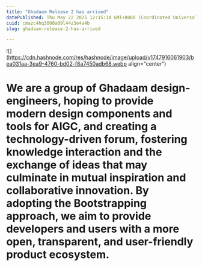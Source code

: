 ```yaml
---
title: "Ghadaam Release 2 has arrived"
datePublished: Thu May 22 2025 12:15:14 GMT+0000 (Coordinated Universal Time)
cuid: cmazc4hq3000a09l44z3e4a4b
slug: ghadaam-release-2-has-arrived

---
```


![](https://cdn.hashnode.com/res/hashnode/image/upload/v1747916061903/bea031aa-3ea9-4760-bd02-f8a7450adb68.webp align="center")

# We are a group of Ghadaam design- engineers, hoping to provide modern design components and tools for AIGC, and creating a technology-driven forum, fostering knowledge interaction and the exchange of ideas that may culminate in mutual inspiration and collaborative innovation. By adopting the Bootstrapping approach, we aim to provide developers and users with a more open, transparent, and user-friendly product ecosystem.
